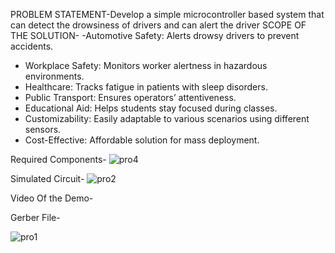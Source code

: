 PROBLEM STATEMENT-Develop a simple microcontroller based system that can detect the drowsiness of drivers and can alert the driver
SCOPE OF THE SOLUTION-
-Automotive Safety: Alerts drowsy drivers to prevent accidents.  
- Workplace Safety: Monitors worker alertness in hazardous environments.  
- Healthcare: Tracks fatigue in patients with sleep disorders.  
- Public Transport: Ensures operators’ attentiveness.  
- Educational Aid: Helps students stay focused during classes.  
- Customizability: Easily adaptable to various scenarios using different sensors.  
- Cost-Effective: Affordable solution for mass deployment.

Required Components-
![pro4](https://github.com/user-attachments/assets/79c1a518-79aa-46ec-8921-fe7c1612de3a)


















Simulated Circuit-
![pro2](https://github.com/user-attachments/assets/d1ca2ff8-c31b-4736-b4d5-47b7f25fac50)




























Video Of the Demo-























Gerber File-

![pro1](https://github.com/user-attachments/assets/25bc4cd0-033c-4d50-a64a-9e0b65316ad4)



























